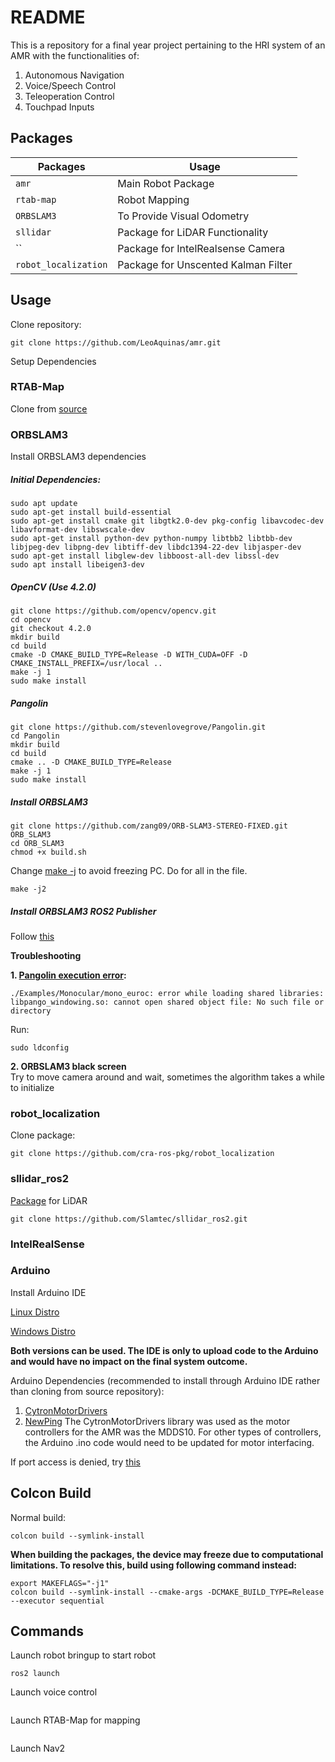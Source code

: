 # README
This is a repository for a final year project pertaining to the HRI system of an AMR with the functionalities of:
  1. Autonomous Navigation
  2. Voice/Speech Control
  3. Teleoperation Control
  4. Touchpad Inputs

## Packages
| Packages | Usage |
|---|---|
|`amr`|Main Robot Package|
|`rtab-map`|Robot Mapping|
|`ORBSLAM3`|To Provide Visual Odometry|
|`sllidar`|Package for LiDAR Functionality|
|``|Package for IntelRealsense Camera|
|`robot_localization`|Package for Unscented Kalman Filter|


## Usage
Clone repository:
```
git clone https://github.com/LeoAquinas/amr.git
```
Setup Dependencies
### RTAB-Map
Clone from [source](https://github.com/introlab/rtabmap_ros/tree/ros2)



### ORBSLAM3
Install ORBSLAM3 dependencies
  ##### Initial Dependencies:
  ```
  sudo apt update
  sudo apt-get install build-essential
  sudo apt-get install cmake git libgtk2.0-dev pkg-config libavcodec-dev libavformat-dev libswscale-dev
  sudo apt-get install python-dev python-numpy libtbb2 libtbb-dev libjpeg-dev libpng-dev libtiff-dev libdc1394-22-dev libjasper-dev
  sudo apt-get install libglew-dev libboost-all-dev libssl-dev
  sudo apt install libeigen3-dev
  ```
  ##### OpenCV (Use 4.2.0)
  ```
  git clone https://github.com/opencv/opencv.git
  cd opencv
  git checkout 4.2.0
  mkdir build
  cd build
  cmake -D CMAKE_BUILD_TYPE=Release -D WITH_CUDA=OFF -D CMAKE_INSTALL_PREFIX=/usr/local ..
  make -j 1
  sudo make install
  ```
  ##### Pangolin
  ```
  git clone https://github.com/stevenlovegrove/Pangolin.git
  cd Pangolin 
  mkdir build 
  cd build 
  cmake .. -D CMAKE_BUILD_TYPE=Release 
  make -j 1 
  sudo make install
  ```
  ##### Install ORBSLAM3
  ```
  git clone https://github.com/zang09/ORB-SLAM3-STEREO-FIXED.git ORB_SLAM3
  cd ORB_SLAM3
  chmod +x build.sh
  ```
  Change [make -j](https://github.com/zang09/ORB-SLAM3-STEREO-FIXED/blob/master/build.sh) to avoid freezing PC. Do for all in the file.
  ```
  make -j2
  ```
  ##### Install ORBSLAM3 ROS2 Publisher
  Follow [this](https://github.com/zang09/ORB_SLAM3_ROS2)


**Troubleshooting**

**1. [Pangolin execution error](https://github.com/UZ-SLAMLab/ORB_SLAM3/issues/399):**
  ```
  ./Examples/Monocular/mono_euroc: error while loading shared libraries: libpango_windowing.so: cannot open shared object file: No such file or directory
  ```
  Run: 
  ```
  sudo ldconfig
  ```
**2. ORBSLAM3 black screen**\
  Try to move camera around and wait, sometimes the algorithm takes a while to initialize


### robot_localization
Clone package:
```
git clone https://github.com/cra-ros-pkg/robot_localization
```

### sllidar_ros2
[Package](https://github.com/Slamtec/sllidar_ros2) for LiDAR
```
git clone https://github.com/Slamtec/sllidar_ros2.git
```

### IntelRealSense

### Arduino
Install Arduino IDE

[Linux Distro](https://www.arduino.cc/en/Guide/Linux/)

[Windows Distro](https://www.arduino.cc/en/Guide/Windows/)

**Both versions can be used. The IDE is only to upload code to the Arduino and would have no impact on the final system outcome.**

Arduino Dependencies (recommended to install through Arduino IDE rather than cloning from source repository):
  1. [CytronMotorDrivers](https://docs.arduino.cc/libraries/cytron-motor-drivers-library/)
  2. [NewPing](https://docs.arduino.cc/libraries/newping/)
The CytronMotorDrivers library was used as the motor controllers for the AMR was the MDDS10. For other types of controllers, the Arduino .ino code would need to be updated for motor interfacing.

If port access is denied, try [this](https://support.arduino.cc/hc/en-us/articles/360016495679-Fix-port-access-on-Linux)

###



## Colcon Build
Normal build:
```
colcon build --symlink-install
```
**When building the packages, the device may freeze due to computational limitations. To resolve this, build using following command instead:**
```
export MAKEFLAGS="-j1"
colcon build --symlink-install --cmake-args -DCMAKE_BUILD_TYPE=Release --executor sequential
```


## Commands
Launch robot bringup to start robot
```
ros2 launch
```
Launch voice control
```
```
Launch RTAB-Map for mapping
```
```
Launch Nav2
```
```




